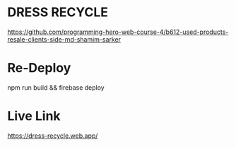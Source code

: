 # DRESS RECYCLE

https://github.com/programming-hero-web-course-4/b612-used-products-resale-clients-side-md-shamim-sarker

# Re-Deploy
npm run build && firebase deploy

# Live Link
https://dress-recycle.web.app/